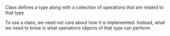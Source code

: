 
Class defines a type along with a collection of operations that are related to that type

To use a class, we need not care about how it is implemented. Instead, what we need to know is what operations objects of that type can perform.